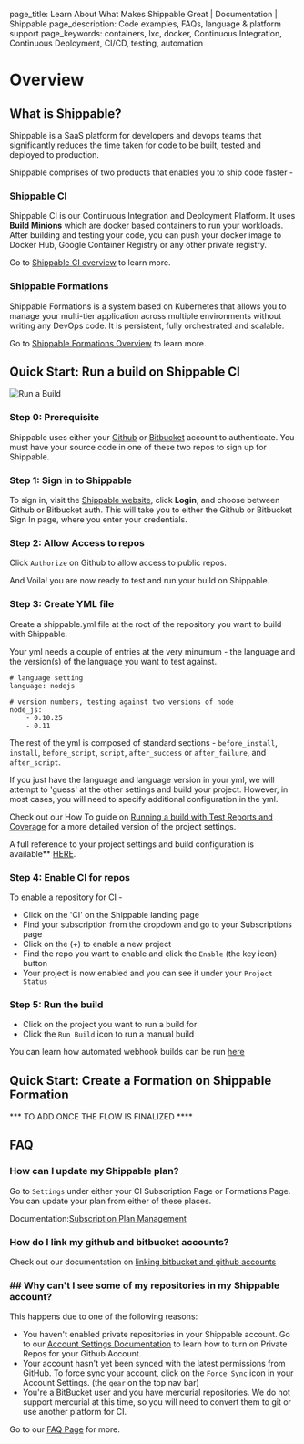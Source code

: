 page_title: Learn About What Makes Shippable Great | Documentation | Shippable
page_description: Code examples, FAQs, language & platform support
page_keywords: containers, lxc, docker, Continuous Integration, Continuous Deployment, CI/CD, testing, automation

# Overview

## What is Shippable?

Shippable is a SaaS platform for developers and devops teams that significantly reduces the time taken for code to be built, tested and deployed to production.

Shippable comprises of two products that enables you to ship code faster -

### Shippable CI
Shippable CI is our Continuous Integration and Deployment Platform. It uses **Build Minions** which are docker based containers to run your workloads. After building and testing your code, you can push your docker image to Docker Hub, Google Container Registry or any other private registry.

Go to [Shippable CI overview](ci_overview.md) to learn more.

### Shippable Formations
Shippable Formations is a system based on Kubernetes that allows you to manage your multi-tier
application across multiple environments without writing any DevOps code. It is persistent, fully orchestrated and scalable.

Go to [Shippable Formations Overview](formations_overview.md) to learn more.

## Quick Start: Run a build on Shippable CI

![Run a Build](images/build_flow.gif)

### Step 0: Prerequisite

Shippable uses either your [Github](https://github.com) or [Bitbucket](https://bitbucket.org) account to authenticate. You must have your source code in one of these two repos to sign up for Shippable.

### Step 1: Sign in to Shippable

To sign in, visit the [Shippable website](https://www.shippable.com),
click **Login**, and choose between Github or Bitbucket auth. This will take you to either the Github or Bitbucket Sign In page, where you enter your credentials.

### Step 2: Allow Access to repos

Click `Authorize` on Github to allow access to public repos.

And Voila! you are now ready to test and run your build on Shippable.

### Step 3: Create YML file

Create a shippable.yml file at the root of the repository you want to build with Shippable.

Your yml needs a couple of entries at the very minumum - the language and the version(s) of the language you want to test against.

```
# language setting
language: nodejs

# version numbers, testing against two versions of node
node_js:
    - 0.10.25
    - 0.11
```

The rest of the yml is composed of standard sections - `before_install`,
`install`, `before_script`, `script`, `after_success` or
`after_failure`, and `after_script`.

If you just have the language and language version in your yml, we will
attempt to 'guess' at the other settings and build your project.
However, in most cases, you will need to specify additional
configuration in the yml.

Check out our How To guide on [Running a build with Test Reports and Coverage](build_case2.md) for a more detailed version of the project settings.

A full reference to your project settings and build configuration is available** [HERE](project_settings.md/).

### Step 4: Enable CI for repos

To enable a repository for CI -

- Click on the 'CI' on the Shippable landing page
- Find your subscription from the dropdown and go to your Subscriptions page
- Click on the (+) to enable a new project
- Find the repo you want to enable and click the `Enable` (the key icon) button
- Your project is now enabled and you can see it under your `Project Status`

### Step 5: Run the build

- Click on the project you want to run a build for
- Click the `Run Build` icon to run a manual build

You can learn how automated webhook builds can be run [here](build_case2.md)

## Quick Start: Create a Formation on Shippable Formation

*** TO ADD ONCE THE FLOW IS FINALIZED ****




## FAQ

### How can I update my Shippable plan?

Go to `Settings` under either your CI Subscription Page or Formations Page. You can update your plan from either of these places.

Documentation:[Subscription Plan Management](ci_settings/#subscription-plan-management)

### How do I link my github and bitbucket accounts?

Check out our documentation on [linking bitbucket and github accounts](account_settings/#linking-your-bitbucket-and-github-accounts)

### ## Why can't I see some of my repositories in my Shippable account?

This happens due to one of the following reasons:

- You haven't enabled private repositories in your Shippable account. Go to our [Account Settings Documentation](account_settings.md) to learn how to turn on Private Repos for your Github Account.
- Your account hasn't yet been synced with the latest permissions from GitHub. To force sync your account, click on the `Force Sync` icon in your Account Settings. (the `gear` on the top nav bar)
-  You're a BitBucket user and you have mercurial repositories. We do not support mercurial at this time, so you will need to convert them to git or use another platform for CI.

Go to our [FAQ Page](faq.md) for more.

